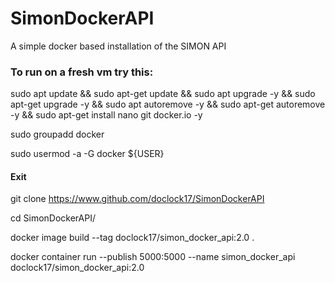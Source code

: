 # SimonDockerAPI
A simple docker based installation of the SIMON API

### To run on a fresh vm try this:

sudo apt update && sudo apt-get update && sudo apt upgrade -y && sudo apt-get upgrade -y && sudo apt autoremove -y && sudo apt-get autoremove -y && sudo apt-get install nano git docker.io -y

sudo groupadd docker

sudo usermod -a -G docker ${USER}

#### Exit

git clone https://www.github.com/doclock17/SimonDockerAPI

cd SimonDockerAPI/

docker image build --tag doclock17/simon_docker_api:2.0 .

docker container run --publish 5000:5000 --name simon_docker_api doclock17/simon_docker_api:2.0

